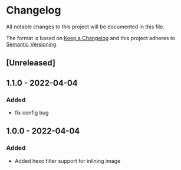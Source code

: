 # Changelog
All notable changes to this project will be documented in this file.

The format is based on [Keep a Changelog](http://keepachangelog.com/en/1.0.0/)
and this project adheres to [Semantic Versioning](http://semver.org/spec/v2.0.0.html).

## [Unreleased]

## 1.1.0 - 2022-04-04
### Added
- fix config bug


## 1.0.0 - 2022-04-04
### Added
- Added hexo filter support for inlining image


